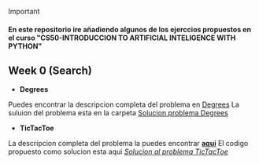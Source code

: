 >[!IMPORTANT]
>#### En este repositorio ire añadiendo algunos de los ejerccios propuestos en el curso "CS50-INTRODUCCION TO ARTIFICIAL INTELIGENCE WITH PYTHON" 

## Week 0 (Search)

 - **Degrees**

Puedes encontrar la descripcion completa del problema en [Degrees](https://cs50.harvard.edu/ai/2024/projects/0/degrees/)
La suluion del problema esta en la carpeta [Solucion problema Degrees](./degrees)

- **TicTacToe**

La descripcion completa del problema la puedes encontrar [**aqui**](https://cs50.harvard.edu/ai/2024/projects/0/tictactoe/)
El codigo propuesto como solucion esta aqui [*Solucion al problema TicTacToe*](./TicTacToe)

    
    
